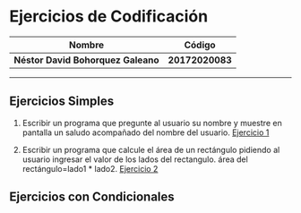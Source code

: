 Ejercicios de Codificación
============
Nombre | Código
--|--
__Néstor David Bohorquez Galeano__ | __20172020083__
----
Ejercicios Simples
----
1.  Escribir un programa que pregunte al usuario su nombre y muestre en pantalla un saludo acompañado del nombre del usuario.
[Ejercicio 1](https://github.com/DavidBohorquez/Codificacion/blob/master/es1.py)

2. Escribir un programa que calcule el área de un rectángulo pidiendo al usuario ingresar el valor de los lados del rectangulo.
   área del rectángulo=lado1 * lado2. [Ejercicio 2](https://github.com/DavidBohorquez/Codificacion/blob/master/es2.py)
   
Ejercicios con Condicionales
----
